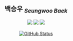<div align="center">
  <h2>백승우 <sub><i>Seungwoo Baek</i></sub></h2>
  <!--
  <p display="flex" justify-content="center" align-items="center">
    <img src="https://www.emojiall.com/images/120/microsoft-teams/1f970.png" width="2%">
    소통이 잘 되는 <b>코드와 글</b>을 작성하려고 노력합니다
    <img src="https://www.emojiall.com/images/240/microsoft-teams/1f917.png" width="2%">
  </p>
  -->
  <a href="https://whitenworld.tistory.com/"><img src="https://img.shields.io/badge/Tistory-E5511E?style=badge&logo=Tistory&logoColor=white"/></a>
  <a href="https://github.com/swthewhite-lab"><img src="https://img.shields.io/badge/%F0%9F%A7%AA_Lab-47c98c"/></a>
  <!--
  <a href="./"><img src="https://img.shields.io/badge/Resume-3160EB?style=badge&logo=Notion&logoColor=white"/></a>
  -->
  <a href="https://hits.seeyoufarm.com"><img src="https://hits.seeyoufarm.com/api/count/incr/badge.svg?url=https%3A%2F%2Fgithub.com%2FSwtheWhite&count_bg=%2379C83D&title_bg=%23555555&icon=&icon_color=%23E7E7E7&title=hits&edge_flat=false"/></a>
  </br></br>
  <a href="https://github.com/swthewhite"><img alt="GitHub Status" src="https://github-readme-stats.vercel.app/api?username=swthewhite&hide=contribs&show_icons=true&include_all_commits=true&count_private=true"/></a>
</div>

<!--
- 🔭 I’m currently working on SSAFY
- 🌱 I’m currently learning Embedded SW & Project Managing
- 👯 I’m looking to collaborate on OpenSource Library
- 🤔 I’m looking for help with Making Library
- 💬 Ask me about Some Kind of Pathes
- 📫 How to reach me: swthewhite@gmail.com
- 😄 Pronouns: software the white!
- ⚡ Fun fact: hardware the black?
-->
